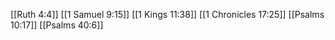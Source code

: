 [[Ruth 4:4]]
[[1 Samuel 9:15]]
[[1 Kings 11:38]]
[[1 Chronicles 17:25]]
[[Psalms 10:17]]
[[Psalms 40:6]]
